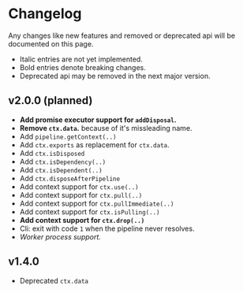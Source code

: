 # Changelog
Any changes like new features and removed or deprecated api will be documented on this page.<br>
+ Italic entries are not yet implemented.
+ Bold entries denote breaking changes.
+ Deprecated api may be removed in the next major version.

## v2.0.0 (planned)
+ **Add promise executor support for `addDisposal`.**
+ **Remove `ctx.data`.** because of it's missleading name.
+ Add `pipeline.getContext(..)`
+ Add `ctx.exports` as replacement for `ctx.data`.
+ Add `ctx.isDisposed`
+ Add `ctx.isDependency(..)`
+ Add `ctx.isDependent(..)`
+ Add `ctx.disposeAfterPipeline`
+ Add context support for `ctx.use(..)`
+ Add context support for `ctx.pull(..)`
+ Add context support for `ctx.pullImmediate(..)`
+ Add context support for `ctx.isPulling(..)`
+ **Add context support for `ctx.drop(..)`**
+ Cli: exit with code `1` when the pipeline never resolves.
+ *Worker process support.*

## v1.4.0
+ Deprecated `ctx.data`
